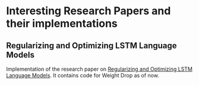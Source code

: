 # Interesting Research Papers and their implementations

## Regularizing and Optimizing LSTM Language Models
Implementation of the research paper on [Regularizing and Optimizing LSTM Language Models](https://arxiv.org/abs/1708.02182). It contains code for Weight Drop as of now.

